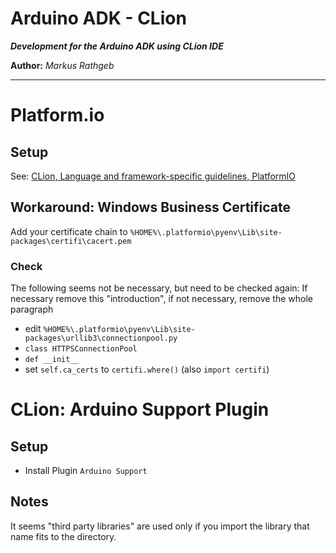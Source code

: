 Arduino ADK - CLion
===

***Development for the Arduino ADK using CLion IDE***

**Author:** *Markus Rathgeb*

---

# Platform.io

## Setup

See: [CLion, Language and framework-specific guidelines, PlatformIO](https://www.jetbrains.com/help/clion/platformio.html)

## Workaround: Windows Business Certificate

Add your certificate chain to `%HOME%\.platformio\pyenv\Lib\site-packages\certifi\cacert.pem`

### Check

The following seems not be necessary, but need to be checked again: If necessary remove this "introduction", if not necessary, remove the whole paragraph

* edit `%HOME%\.platformio\pyenv\Lib\site-packages\urllib3\connectionpool.py`
* `class HTTPSConnectionPool`
* `def __init__`
* set `self.ca_certs` to `certifi.where()` (also `import certifi`)

# CLion: Arduino Support Plugin

## Setup

* Install Plugin `Arduino Support`

## Notes

It seems "third party libraries" are used only if you import the library that name fits to the directory.
